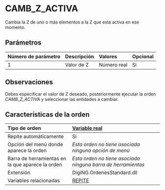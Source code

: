 # CAMB\_Z\_ACTIVA

Cambia la Z de uno o más elementos a la Z que está activa en ese momento.

## Parámetros

| Número de parámetro | Descripción | Valores | Opcional |
| :--- | :--- | :--- | :--- |
| 1 | Valor de Z | Número real | Si |

## Observaciones

Debes especificar el valor de Z deseado, posteriormente ejecutar la orden _CAMB\_Z\_ACTIVA_ y seleccionar las entidades a cambiar.

## Características de la orden

| Tipo de orden | [Variable real]() |
| :--- | :--- |
| Repite automáticamente | Si |
| Opción del menú donde aparece la orden | _Esta orden no tiene asociada ninguna opción de menú_ |
| Barra de herramientas en la que aparece la orden | _Esta orden no tiene asociada ninguna barra de herramientas_ |
| Extensión | DigiNG.OrdenesStandard.dll |
| Variables relacionadas | [REPITE](REPITE.html) |

